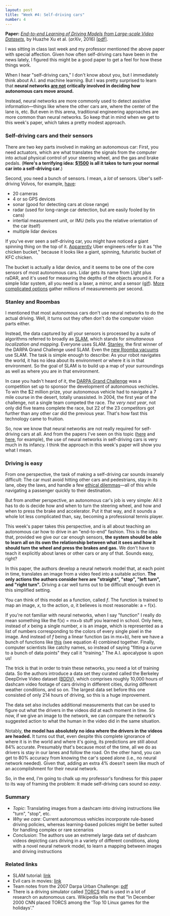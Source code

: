 ```yaml
---
layout: post
title: "Week #4: Self-driving cars"
number: 4
---
```


__Paper:__ [_End-to-end Learning of Driving Models from Large-scale Video Datasets_](https://arxiv.org/abs/1612.01079), by Huazhe Xu et al. (_arXiv_, 2016) [[pdf]](https://arxiv.org/pdf/1612.01079.pdf).

I was sitting in class last week and my professor mentioned the above paper with special affection. Given how often self-driving cars have been in the news lately, I figured this might be a good paper to get a feel for how these things work.

When I hear "self-driving cars," I don't know about you, but I immediately think about A.I. and machine learning. But I was pretty surprised to learn that __neural networks [are not](https://arxiv.org/abs/1504.01716) critically involved in deciding how autonomous cars move around.__

Instead, neural networks are more commonly used to detect assistive information&mdash;things like where the other cars are, where the center of the lane is, etc. But even in this arena, traditional engineering approaches are more common than neural networks. So keep that in mind when we get to this week's paper, which takes a pretty modest approach.

### Self-driving cars and their sensors

There are two key parts involved in making an autonomous car: First, you need actuators, which are what translates the signals from the computer into actual physical control of your steering wheel, and the gas and brake pedals. (__Here's a terrifying idea: [$1500](http://x-matik.com/) is all it takes to turn your normal car into a self-driving car.__)

Second, you need a bunch of sensors. I mean, a _lot_ of sensors. Uber's self-driving Volvos, for example, [have](http://robotsforroboticists.com/sensors-uber-self-driving-car/):

- 20 cameras
- 4 or so GPS devices
- sonar (good for detecting cars at close range)
- radar (used for long-range car detection, but are easily fooled by tin cans)
- intertial measurement unit, or IMU (tells you the relative orientation of the car itself)
- multiple lidar devices

If you've ever seen a self-driving car, you might have noticed a giant spinning thing on the top of it. [Apparently](http://www.detroitnews.com/story/business/autos/mobility/2017/09/07/self-driving-uber-pittsburgh/105375396/) Uber engineers refer to it as "the chicken bucket," because it looks like a giant, spinning, futuristic bucket of KFC chicken.

The bucket is actually a lidar device, and it seems to be one of the core sensors of most autonomous cars. Lidar gets its name from LIght plus raDAR, and it's used for measuring the depths of the objects around it. For a simple lidar system, all you need is a laser, a mirror, and a sensor ([gif](https://en.wikipedia.org/wiki/Lidar#/media/File:LIDAR-scanned-SICK-LMS-animation.gif)). [More complicated options](http://velodynelidar.com/hdl-64e.html) gather millions of measurements per second.

### Stanley and Roombas

I mentioned that most autonomous cars don't use neural networks to do the actual driving. Well, it turns out they often don't do the computer vision parts either.

Instead, the data captured by all your sensors is processed by a suite of algorithms referred to broadly as [SLAM](https://en.wikipedia.org/wiki/Simultaneous_localization_and_mapping), which stands for _simultaneous localization and mapping_. Everyone uses SLAM. [Stanley](https://en.wikipedia.org/wiki/Stanley_(vehicle)), the first winner of the DARPA Grand Challenge used SLAM. Even the [new Roomba vacuums]([video](https://www.youtube.com/watch?v=oj3Vawn-kRE)) use SLAM. The task is simple enough to describe: As your robot navigates the world, it has no idea about its environment _or_ where it is in that environment. So the goal of SLAM is to build up a map of your surroundings as well as where you are in that environment.

In case you hadn't heard of it, the [DARPA Grand Challenge](https://en.wikipedia.org/wiki/DARPA_Grand_Challenge) was a competition set up to sponsor the development of autonomous vechicles. To win the $2 million prize, your autonomous vehicle had to navigate a 7 mile course in the desert, totally unassisted. In 2004, the first year of the challenge, not a single team competed the race. _The very next year_, not only did five teams complete the race, but 22 of the 23 competitors got further than any other car did the previous year. That's how fast this technology came to fruition.

So, now we know that neural networks are not really required for self-driving cars at all. And from the papers I've seen on this topic ([here](https://arxiv.org/abs/1504.01716) and [here](https://www.cv-foundation.org/openaccess/content_iccv_2015/html/Chen_DeepDriving_Learning_Affordance_ICCV_2015_paper.html), for example), the use of neural networks in self-driving cars is very much in its infancy. I think the approach in this week's paper will show you what I mean.

### Driving is easy

From one perspective, the task of making a self-driving car sounds insanely difficult: The car must avoid hitting other cars and pedestrians, stay in its lane, obey the laws, and handle a few [ethical dilemmas](http://science.sciencemag.org/content/352/6293/1573)&mdash;all of this while navigating a passenger quickly to their destination.

But from another perspective, an autonomous car's job is very simple: All it has to do is decide how and when to turn the steering wheel, and how and when to press the brake and accelerator. Put it that way, and it sounds a whole lot less complicated than, say, becoming a professional tennis player.

This week's paper takes this perspective, and is all about teaching an autonomous car how to drive in an "end-to-end" fashion. This is the idea that, provided we give our car enough sensors, __the system should be able to learn all on its own the relationship between what it sees and how it should turn the wheel and press the brakes and gas.__ We don't have to teach it explicitly about lanes or other cars or any of that. Sounds easy, right?

In this paper, the authors develop a neural network model that, at each point in time, translates an image from a video feed into a suitable action. __The only actions the authors consider here are "straight", "stop", "left turn", and "right turn".__ Driving a car well turns out to be difficult enough even in this simplified setting.

You can think of this model as a function, called _f_. The function is trained to map an image, _x_, to the action, _a_, it believes is most reasonable: a = f(x).

If you're not familiar with neural networks, when I say "function" I really do mean something like the f(x) = mx+b stuff you learned in school. Only here, instead of _x_ being a single number, _x_ is an image, which is represented as a list of numbers corresponding to the colors of every single pixel in the image. And instead of _f_ being a linear function (as in mx+b), here we have a bunch of functions like [this](http://neuralnetworksanddeeplearning.com/chap1.html#sigmoid_neurons) (see equation 4) combined together. Finally, computer scientists like catchy names, so instead of saying "fitting a curve to a bunch of data points" they call it "training." The A.I. apocalypse is upon us!

The trick is that in order to train these networks, you need a lot of training data. So the authors introduce a data set they curated called the Berkeley DeepDrive Video dataset ([BDDV](http://data-bdd.berkeley.edu/)), which comprises roughly 10,000 hours of dashcam video footage of cars driving in different cities, during different weather conditions, and so on. The largest data set before this one consisted of only 214 hours of driving, so this is a huge improvement.

The data set also includes additional measurements that can be used to figure out what the drivers in the videos did at each moment in time. So now, if we give an image to the network, we can compare the network's suggested action to what the human in the video did in the same situation.

Notably, __the model has absolutely no idea where the drivers in the videos are headed.__ It turns out that, even despite this complete ignorance of where it is in the world and where it's going, its predictions are still about 84% accurate. Presumably that's because most of the time, all we do as drivers is stay in our lanes  and follow the road. On the other hand, you can get to 80% accuracy from knowing the car's speed alone (i.e., no neural network needed). Given that, adding an extra 4% doesn't seem like much of an accomplishment for their neural network.

So, in the end, I'm going to chalk up my professor's fondness for this paper to its way of framing the problem: It made self-driving cars sound so _easy_.

### Summary

- _Topic_: Translating images from a dashcam into driving instructions like "turn", "stop", etc.
- _Why we care_: Current autonomous vehicles incorporate rule-based driving policies, whereas learning-based policies might be better suited for handling complex or rare scenarios
- _Conclusion_: The authors use an extremely large data set of dashcam videos depicting cars driving in a variety of different conditions, along with a novel neural network model, to learn a mapping between images and driving instructions

### Related links

- SLAM tutorial: [link](http://sci-hub.tw/http://ieeexplore.ieee.org/abstract/document/1638022/)
- Evil cars in movies: [link](https://flashbak.com/road-rage-the-5-most-evil-vehicles-in-movie-history-17875/)
- Team notes from the 2007 Darpa Urban Challenge: [pdf](https://web.archive.org/web/20150211202449/http://teamjefferson.com/wp-content/uploads/2014/06/Debrief-Complete-TeamJefferson-DRAFT.pdf)
- There is a driving simulator called [TORCS](https://en.wikipedia.org/wiki/TORCS) that is used in a lot of research on autonomous cars. Wikipedia tells me that "In December 2000 CNN placed TORCS among the 'Top 10 Linux games for the holidays'."
